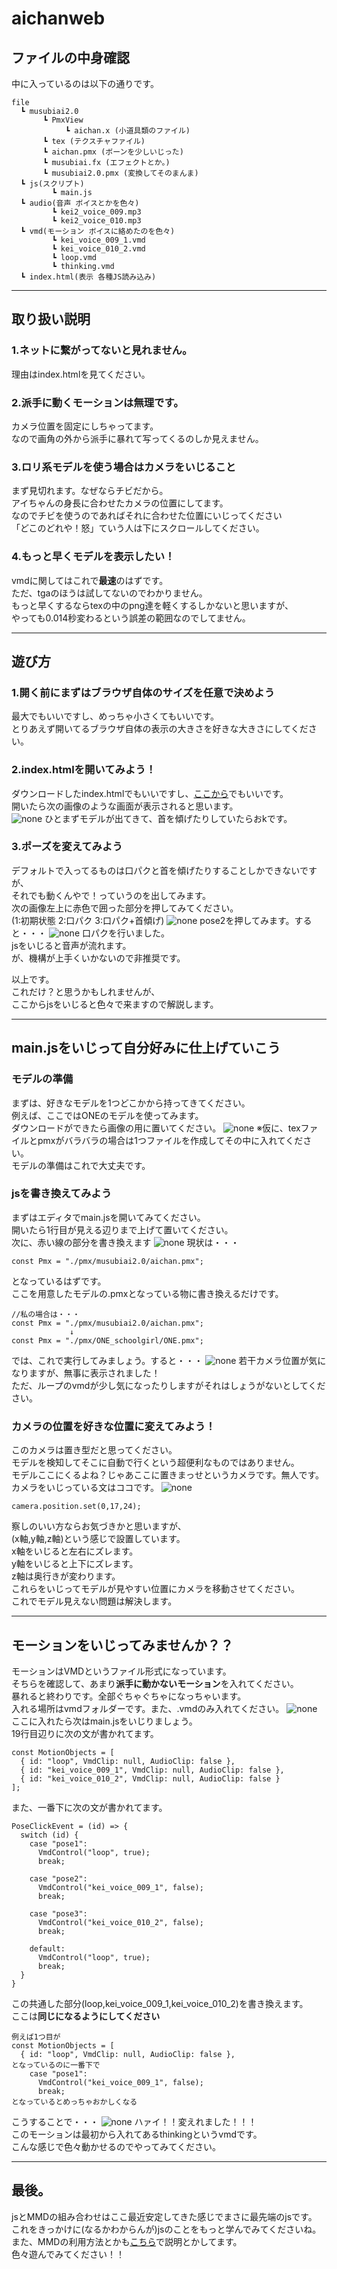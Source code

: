 <!-- Markdown: Open Preview to the side -->
# aichanweb
## ファイルの中身確認
中に入っているのは以下の通りです。
```
file
  ┗ musubiai2.0
       ┗ PmxView
            ┗ aichan.x (小道具類のファイル)
       ┗ tex (テクスチャファイル)
       ┗ aichan.pmx (ボーンを少しいじった)
       ┗ musubiai.fx (エフェクトとか。)
       ┗ musubiai2.0.pmx (変換してそのまんま)
  ┗ js(スクリプト)
         ┗ main.js 
  ┗ audio(音声 ボイスとかを色々)
         ┗ kei2_voice_009.mp3 
         ┗ kei2_voice_010.mp3
  ┗ vmd(モーション ボイスに絡めたのを色々)
         ┗ kei_voice_009_1.vmd
         ┗ kei_voice_010_2.vmd
         ┗ loop.vmd
         ┗ thinking.vmd
  ┗ index.html(表示 各種JS読み込み)
```
***
## 取り扱い説明
### 1.ネットに繋がってないと見れません。
理由はindex.htmlを見てください。
### 2.派手に動くモーションは無理です。
カメラ位置を固定にしちゃってます。  
なので画角の外から派手に暴れて写ってくるのしか見えません。
### 3.ロリ系モデルを使う場合はカメラをいじること
まず見切れます。なぜならチビだから。   
アイちゃんの身長に合わせたカメラの位置にしてます。  
なのでチビを使うのであればそれに合わせた位置にいじってください  
「どこのどれや！怒」ていう人は下にスクロールしてください。
### 4.もっと早くモデルを表示したい！
vmdに関してはこれで**最速**のはずです。  
ただ、tgaのほうは試してないのでわかりません。  
もっと早くするならtexの中のpng達を軽くするしかないと思いますが、  
やっても0.014秒変わるという誤差の範囲なのでしてません。
***
## 遊び方
### 1.開く前にまずはブラウザ自体のサイズを任意で決めよう
最大でもいいですし、めっちゃ小さくてもいいです。  
とりあえず開いてるブラウザ自体の表示の大きさを好きな大きさにしてください。
### 2.index.htmlを開いてみよう！
ダウンロードしたindex.htmlでもいいですし、[ここから](https://mhiroki-1214.github.io/aichanweb/)でもいいです。  
開いたら次の画像のような画面が表示されると思います。  
![none](gazou/img1.png)
ひとまずモデルが出てきて、首を傾げたりしていたらおkです。
### 3.ポーズを変えてみよう
デフォルトで入ってるものは口パクと首を傾げたりすることしかできないですが、  
それでも動くんやで！っていうのを出してみます。  
次の画像左上に赤色で囲った部分を押してみてください。  
(1:初期状態 2:口パク 3:口パク+首傾げ)
![none](gazou/img2.png)
pose2を押してみます。すると・・・
![none](gazou/img3.png)
口パクを行いました。  
jsをいじると音声が流れます。  
が、機構が上手くいかないので非推奨です。


以上です。  
これだけ？と思うかもしれませんが、  
ここからjsをいじると色々で来ますので解説します。
***
## main.jsをいじって自分好みに仕上げていこう
### モデルの準備 
まずは、好きなモデルを1つどこかから持ってきてください。  
例えば、ここではONEのモデルを使ってみます。  
ダウンロードができたら画像の用に置いてください。
![none](gazou/img4.png)
※仮に、texファイルとpmxがバラバラの場合は1つファイルを作成してその中に入れてください。  
モデルの準備はこれで大丈夫です。
### jsを書き換えてみよう
まずはエディタでmain.jsを開いてみてください。  
開いたら1行目が見える辺りまで上げて置いてください。  
次に、赤い線の部分を書き換えます
![none](gazou/img5.png)
現状は・・・
```
const Pmx = "./pmx/musubiai2.0/aichan.pmx";
```
となっているはずです。  
ここを用意したモデルの.pmxとなっている物に書き換えるだけです。
```
//私の場合は・・・
const Pmx = "./pmx/musubiai2.0/aichan.pmx";
             ↓
const Pmx = "./pmx/ONE_schoolgirl/ONE.pmx";
```
では、これで実行してみましょう。すると・・・
![none](gazou/img6.png)
若干カメラ位置が気になりますが、無事に表示されました！  
ただ、ループのvmdが少し気になったりしますがそれはしょうがないとしてください。
### カメラの位置を好きな位置に変えてみよう！
このカメラは置き型だと思ってください。  
モデルを検知してそこに自動で行くという超便利なものではありません。  
モデルここにくるよね？じゃあここに置きまっせというカメラです。無人です。  
カメラをいじっている文はココです。
![none](gazou/img7.png)
```
camera.position.set(0,17,24);
```
察しのいい方ならお気づきかと思いますが、  
(x軸,y軸,z軸)という感じで設置しています。  
x軸をいじると左右にズレます。  
y軸をいじると上下にズレます。  
z軸は奥行きが変わります。  
これらをいじってモデルが見やすい位置にカメラを移動させてください。  
これでモデル見えない問題は解決します。
***
## モーションをいじってみませんか？？  
モーションはVMDというファイル形式になっています。  
そちらを確認して、あまり**派手に動かないモーション**を入れてください。  
暴れると終わりです。全部ぐちゃぐちゃになっちゃいます。  
入れる場所はvmdフォルダーです。また、.vmdのみ入れてください。
![none](gazou/img8.png)
ここに入れたら次はmain.jsをいじりましょう。  
19行目辺りに次の文が書かれてます。
```
const MotionObjects = [
  { id: "loop", VmdClip: null, AudioClip: false },
  { id: "kei_voice_009_1", VmdClip: null, AudioClip: false },
  { id: "kei_voice_010_2", VmdClip: null, AudioClip: false }
];
```
また、一番下に次の文が書かれてます。
```
PoseClickEvent = (id) => {
  switch (id) {
    case "pose1":
      VmdControl("loop", true);
      break;

    case "pose2":
      VmdControl("kei_voice_009_1", false);
      break;

    case "pose3":
      VmdControl("kei_voice_010_2", false);
      break;

    default:
      VmdControl("loop", true);
      break;
  }
}
```
この共通した部分(loop,kei_voice_009_1,kei_voice_010_2)を書き換えます。  
ここは**同じになるようにしてください**
```
例えば1つ目が
const MotionObjects = [
  { id: "loop", VmdClip: null, AudioClip: false },
となっているのに一番下で
    case "pose1":
      VmdControl("kei_voice_009_1", false);
      break;
となっているとめっちゃおかしくなる
```
こうすることで・・・
![none](gazou/mp4.gif)
ハァイ！！変えれました！！！  
このモーションは最初から入れてあるthinkingというvmdです。  
こんな感じで色々動かせるのでやってみてください。
***
## 最後。
jsとMMDの組み合わせはここ最近安定してきた感じでまさに最先端のjsです。  
これをきっかけに(なるかわからんが)jsのことをもっと学んでみてくださいね。  
また、MMDの利用方法とかも[こちら](https://github.com/mhiroki-1214/mmdaichan)で説明とかしてます。  
色々遊んでみてください！！
